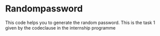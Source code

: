 # Randompassword
This code helps you to generate the random password.
This is the task 1 given by the codeclause in the internship programme

